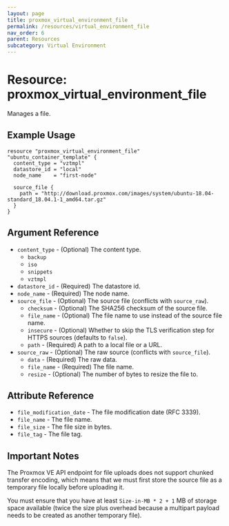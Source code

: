 ```yaml
---
layout: page
title: proxmox_virtual_environment_file
permalink: /resources/virtual_environment_file
nav_order: 6
parent: Resources
subcategory: Virtual Environment
---
```


# Resource: proxmox_virtual_environment_file

Manages a file.

## Example Usage

```
resource "proxmox_virtual_environment_file" "ubuntu_container_template" {
  content_type = "vztmpl"
  datastore_id = "local"
  node_name    = "first-node"

  source_file {
    path = "http://download.proxmox.com/images/system/ubuntu-18.04-standard_18.04.1-1_amd64.tar.gz"
  }
}
```

## Argument Reference

* `content_type` - (Optional) The content type.
    * `backup`
    * `iso`
    * `snippets`
    * `vztmpl`
* `datastore_id` - (Required) The datastore id.
* `node_name` - (Required) The node name.
* `source_file` - (Optional) The source file (conflicts with `source_raw`).
    * `checksum` - (Optional) The SHA256 checksum of the source file.
    * `file_name` - (Optional) The file name to use instead of the source file name.
    * `insecure` - (Optional) Whether to skip the TLS verification step for HTTPS sources (defaults to `false`).
    * `path` - (Required) A path to a local file or a URL.
* `source_raw` - (Optional) The raw source (conflicts with `source_file`).
    * `data` - (Required) The raw data.
    * `file_name` - (Required) The file name.
    * `resize` - (Optional) The number of bytes to resize the file to.

## Attribute Reference

* `file_modification_date` - The file modification date (RFC 3339).
* `file_name` - The file name.
* `file_size` - The file size in bytes.
* `file_tag` - The file tag.

## Important Notes

The Proxmox VE API endpoint for file uploads does not support chunked transfer encoding, which means that we must first store the source file as a temporary file locally before uploading it.

You must ensure that you have at least `Size-in-MB * 2 + 1` MB of storage space available (twice the size plus overhead because a multipart payload needs to be created as another temporary file).
